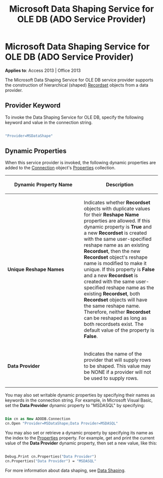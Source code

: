 ﻿---
title: Microsoft Data Shaping Service for OLE DB (ADO Service Provider)
TOCTitle: Microsoft Data Shaping Service for OLE DB (ADO Service Provider)
ms:assetid: 6e6e5f39-6f43-7c7b-5812-796096d1d31b
ms:mtpsurl: https://msdn.microsoft.com/library/JJ249436(v=office.15)
ms:contentKeyID: 48545511
ms.date: 09/18/2015
mtps_version: v=office.15
---

# Microsoft Data Shaping Service for OLE DB (ADO Service Provider)


**Applies to**: Access 2013 | Office 2013

The Microsoft Data Shaping Service for OLE DB service provider supports the construction of hierarchical (shaped) [Recordset](recordset-object-ado.md) objects from a data provider.

## Provider Keyword

To invoke the Data Shaping Service for OLE DB, specify the following keyword and value in the connection string.

```vb 
 
"Provider=MSDataShape" 
```

## Dynamic Properties

When this service provider is invoked, the following dynamic properties are added to the [Connection](connection-object-ado.md) object's [Properties](properties-collection-ado.md) collection.

<table>
<colgroup>
<col style="width: 50%" />
<col style="width: 50%" />
</colgroup>
<thead>
<tr class="header">
<th><p>Dynamic Property Name</p></th>
<th><p>Description</p></th>
</tr>
</thead>
<tbody>
<tr class="odd">
<td><p><strong>Unique Reshape Names</strong></p></td>
<td><p>Indicates whether <strong>Recordset</strong> objects with duplicate values for their <strong>Reshape Name</strong> properties are allowed. If this dynamic property is <strong>True</strong> and a new <strong>Recordset</strong> is created with the same user-specified reshape name as an existing <strong>Recordset</strong>, then the new <strong>Recordset</strong> object's reshape name is modified to make it unique. If this property is <strong>False</strong> and a new <strong>Recordset</strong> is created with the same user-specified reshape name as the existing <strong>Recordset</strong>, both <strong>Recordset</strong> objects will have the same reshape name. Therefore, neither <strong>Recordset</strong> can be reshaped as long as both recordsets exist. The default value of the property is <strong>False</strong>.</p></td>
</tr>
<tr class="even">
<td><p><strong>Data Provider</strong></p></td>
<td><p>Indicates the name of the provider that will supply rows to be shaped. This value may be NONE if a provider will not be used to supply rows.</p></td>
</tr>
</tbody>
</table>


You may also set writable dynamic properties by specifying their names as keywords in the connection string. For example, in Microsoft Visual Basic, set the **Data Provider** dynamic property to "MSDASQL" by specifying:

```vb 
 
Dim cn as New ADODB.Connection 
cn.Open "Provider=MSDataShape;Data Provider=MSDASQL" 
```

You may also set or retrieve a dynamic property by specifying its name as the index to the [Properties](properties-collection-ado.md) property. For example, get and print the current value of the **Data Provider** dynamic property, then set a new value, like this:

```vb 
 
Debug.Print cn.Properties("Data Provider") 
cn.Properties("Data Provider") = "MSDASQL" 
```

For more information about data shaping, see [Data Shaping](data-shaping-summary.md).


